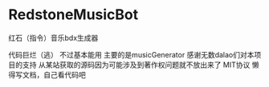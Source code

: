 # RedstoneMusicBot
红石（指令）音乐bdx生成器

代码巨烂（逃）
不过基本能用
主要的是musicGenerator
感谢无数dalao们对本项目的支持
从某站获取的源码因为可能涉及到著作权问题就不放出来了
MIT协议
懒得写文档，自己看代码吧
